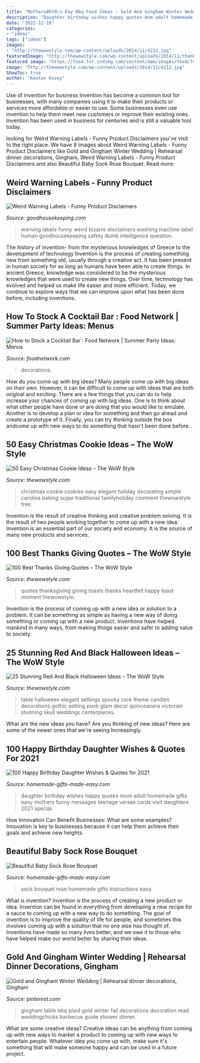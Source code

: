 ```yaml
---
title: "Mother&#039;s Day Bbq Food Ideas : Gold And Gingham Winter Wedding"
description: "Daughter birthday wishes happy quotes mom adult homemade gifts easy mothers funny messages teenage verses cards visit daughters 2021 special"
date: "2022-12-19"
categories:
- "ideas"
tags: ["ideas"]
images:
- "http://thewowstyle.com/wp-content/uploads/2014/11/4212.jpg"
featuredImage: "http://thewowstyle.com/wp-content/uploads/2014/11/thanksgiving-quotes-80.jpg"
featured_image: "https://food.fnr.sndimg.com/content/dam/images/food/fullset/2012/3/22/0/Thinkstock_stock-a-bar_s4x3.jpg.rend.hgtvcom.616.462.suffix/1371606008733.jpeg"
image: "http://thewowstyle.com/wp-content/uploads/2014/11/4212.jpg"
ShowToc: true
author: "Keaton Kozey"
---
```



Use of invention for business
Invention has become a common tool for businesses, with many companies using it to make their products or services more affordable or easier to use. Some businesses even use invention to help them meet new customers or improve their existing ones. Invention has been used in business for centuries and is still a valuable tool today.

	

		
looking for Weird Warning Labels - Funny Product Disclaimers you've visit to the right place. We have 8 Images about Weird Warning Labels - Funny Product Disclaimers like Gold and Gingham Winter Wedding | Rehearsal dinner decorations, Gingham, Weird Warning Labels - Funny Product Disclaimers and also Beautiful Baby Sock Rose Bouquet. Read more:
		
    
## Weird Warning Labels - Funny Product Disclaimers

<img loading=lazy src="http://ghk.h-cdn.co/assets/cm/15/11/550003f1e2a33-washingmachine-de.jpg" onerror="this.onerror=null;this.src='https://tse2.mm.bing.net/th?id=OIP.9aS3q7UOcxEmNtbm18khfgHaFj&amp;pid=15.1';" alt="Weird Warning Labels - Funny Product Disclaimers">

_Source: goodhousekeeping.com_

>warning labels funny weird bizarre disclaimers washing machine label human goodhousekeeping safety dumb intelligence question. 

	

The history of invention- from the mysterious knowledges of Greece to the development of technology
Invention is the process of creating something new from something old, usually through a creative act. It has been present in human society for as long as humans have been able to create things. In ancient Greece, knowledge was considered to be the mysterious knowledges that were used to create new things. Over time, technology has evolved and helped us make life easier and more efficient. Today, we continue to explore ways that we can improve upon what has been done before, including inventions.

    
## How To Stock A Cocktail Bar : Food Network | Summer Party Ideas: Menus

<img loading=lazy src="https://food.fnr.sndimg.com/content/dam/images/food/fullset/2012/3/22/0/Thinkstock_stock-a-bar_s4x3.jpg.rend.hgtvcom.616.462.suffix/1371606008733.jpeg" onerror="this.onerror=null;this.src='https://tse4.mm.bing.net/th?id=OIP.p9J-RQqTTGeNapCblW1t9gHaFj&amp;pid=15.1';" alt="How to Stock a Cocktail Bar : Food Network | Summer Party Ideas: Menus">

_Source: foodnetwork.com_

>decorations. 

	

How do you come up with big ideas?
Many people come up with big ideas on their own. However, it can be difficult to come up with ideas that are both original and exciting. There are a few things that you can do to help increase your chances of coming up with big ideas. One is to think about what other people have done or are doing that you would like to emulate. Another is to develop a plan or idea for something and then go ahead and create a prototype of it. Finally, you can try thinking outside the box andcome up with new ways to do something that hasn't been done before.

    
## 50 Easy Christmas Cookie Ideas – The WoW Style

<img loading=lazy src="http://thewowstyle.com/wp-content/uploads/2014/11/4212.jpg" onerror="this.onerror=null;this.src='https://tse3.mm.bing.net/th?id=OIP.J3tusophITSig6sOInrmbwHaLH&amp;pid=15.1';" alt="50 Easy Christmas Cookie Ideas – The WoW Style">

_Source: thewowstyle.com_

>christmas cookie cookies easy elegant holiday decorating simple carolina baking sugar traditional familyholiday comment thewowstyle tree. 

	

Invention is the result of creative thinking and creative problem solving. It is the result of two people working together to come up with a new idea. Invention is an essential part of our society and economy. It is the source of many new products and services.

    
## 100 Best Thanks Giving Quotes – The WoW Style

<img loading=lazy src="http://thewowstyle.com/wp-content/uploads/2014/11/thanksgiving-quotes-80.jpg" onerror="this.onerror=null;this.src='https://tse4.mm.bing.net/th?id=OIP.KRi8ukpkY7tq17aLWWb2lAAAAA&amp;pid=15.1';" alt="100 Best Thanks Giving Quotes – The WoW Style">

_Source: thewowstyle.com_

>quotes thanksgiving giving toasts thanks heartfelt happy toast moment thewowstyle. 

	

Invention is the process of coming up with a new idea or solution to a problem. It can be something as simple as having a new way of doing something or coming up with a new product. Inventions have helped mankind in many ways, from making things easier and safer to adding value to society.

    
## 25 Stunning Red And Black Halloween Ideas – The WoW Style

<img loading=lazy src="http://thewowstyle.com/wp-content/uploads/2016/07/skull-table.jpg" onerror="this.onerror=null;this.src='https://tse4.mm.bing.net/th?id=OIP.a4mXO42psmFyp9L4-QewzAHaLH&amp;pid=15.1';" alt="25 Stunning Red And Black Halloween Ideas – The WoW Style">

_Source: thewowstyle.com_

>table halloween elegant settings spooky rock theme candles decorations gothic setting punk glam decor quinceanera victorian stunning skull weddings centerpieces. 

	

What are the new ideas you have?
Are you thinking of new ideas? Here are some of the newer ones that we're seeing Increasingly.

    
## 100 Happy Birthday Daughter Wishes &amp; Quotes For 2021

<img loading=lazy src="https://www.homemade-gifts-made-easy.com/image-files/birthday-wishes-for-daughter-mothers-treasure-600x900.jpg" onerror="this.onerror=null;this.src='https://tse3.mm.bing.net/th?id=OIP.M3r_FmbYJqIrdSrEJ1ZXfgHaLH&amp;pid=15.1';" alt="100 Happy Birthday Daughter Wishes &amp; Quotes for 2021">

_Source: homemade-gifts-made-easy.com_

>daughter birthday wishes happy quotes mom adult homemade gifts easy mothers funny messages teenage verses cards visit daughters 2021 special. 

	

How Innovation Can Benefit Businesses: What are some examples?
Innovation is key to businesses because it can help them achieve their goals and achieve new heights.

    
## Beautiful Baby Sock Rose Bouquet

<img loading=lazy src="https://www.homemade-gifts-made-easy.com/images/baby-sock-rose-bouquet-instructions.jpg" onerror="this.onerror=null;this.src='https://tse1.mm.bing.net/th?id=OIP.mEgn6OhNpSeTk5_AVXyY8AHaOm&amp;pid=15.1';" alt="Beautiful Baby Sock Rose Bouquet">

_Source: homemade-gifts-made-easy.com_

>sock bouquet rose homemade gifts instructions easy. 

	

What is invention?
Invention is the process of creating a new product or idea. Invention can be found in everything from developing a new recipe for a sauce to coming up with a new way to do something. The goal of invention is to improve the quality of life for people, and sometimes this involves coming up with a solution that no one else has thought of. Inventions have made so many lives better, and we owe it to those who have helped make our world better by sharing their ideas.

    
## Gold And Gingham Winter Wedding | Rehearsal Dinner Decorations, Gingham

<img loading=lazy src="https://i.pinimg.com/736x/e3/44/07/e34407ba464f41d226def578fd01c7eb--food-tables-party-tables.jpg" onerror="this.onerror=null;this.src='https://tse3.mm.bing.net/th?id=OIP.N_CuanDIu41ABKJdETMi0wDhEs&amp;pid=15.1';" alt="Gold and Gingham Winter Wedding | Rehearsal dinner decorations, Gingham">

_Source: pinterest.com_

>gingham table bbq plaid gold winter fall decorations decoration read weddingchicks barbecue guide shower dinner. 

	

What are some creative ideas?
Creative ideas can be anything from coming up with new ways to market a product to coming up with new ways to entertain people. Whatever idea you come up with, make sure it's something that will make someone happy and can be used in a future project.


